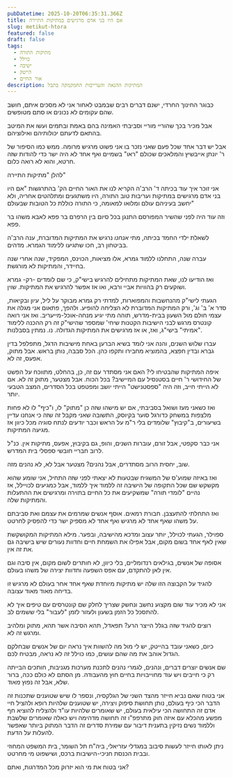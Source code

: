 ```yaml
---
pubDatetime: 2025-10-20T06:35:31.366Z
title: אם היו בני אדם מרגישים במתיקות התיירה
slug: metikut-htora
featured: false
draft: false
tags:
  - מתיקות התורה
  - כוילל
  - ישיבה
  - הייטק
  - אור החיים
description: המתיקות ההנאה והערייבות החמקמקה בתבל
---
```



כבוגר החינוך החרדי, ישנם דברים רבים שבמבט לאחור אני לא מסכים איתם, חושב שהם עקומים לא נכונים או סתם מטופשים.

אבל מכיר בכך שהוריי מוריי וסביבתי האמינה בהם באמת ובתמים ועשו את המיטב בהתאם לדעתם יכולותיהם ואילוציהם.

אבל יש דבר אחד שכל פעם שאני נזכר בו אני פשוט מרגיש מרומה.
ממש כמו הסיפור של ר' יונתן אייבשיץ והמלאכים שכולם "ראו" בשמיים ואף אחד לא היה ישר כדי להודות שזה חרטא, והוא לא רואה כלום.

להלן "מתיקות התיירה"

אני זוכר איך עוד בכיתה ד' הרב'ה הקריא לנו את האור החיים הק' בהתרגשות
"אם היו בני אדם מרגישים במתיקות ועריבות טוב התורה, היו משתגעים ומתלהטים אחריה, ולא יחשב בעיניהם עולם ומלואו למאומה, כי התורה כוללת כל הטובות שבעולם"

וזה עוד היה לפני שהשיר המפורסם התנגן בכל סיום בין הרפרם בר פפא לאבא משהו בר פפא.

לשאלת ילדי החמד בכיתה, מתי *אנחנו* נרגיש את המתיקות המדוברת, ענה הרב'ה בביטחון רב, חכו שתגיעו ללימוד הגמרא. מדהים.

עברה שנה, התחלנו ללמוד גמרא, אלו מציאות, הכוינס, המפקיד, שנה אחרי שנה בחיידר, והמתיקות לא מורגשת.

ואז הודיעו לנו, שאת המתיקות מתחילים להרגיש בישי"ק, כי שם לומדים -רק- גמרא ושוקעים רק בהוויות אביי ורבא, ואו אז אפשר להרגיש את המתיקות. שוין.

הגעתי לישי"ק מהנחשבות והמפוארות, למדתי רק גמרא מבוקר על ליל, עיון ובקיאות, סדר א' ב' וג', ורק המתיקות המדוברת לא הצליחה להופיע. ולהפך, פתאום אני מגלה את עצמי חולם מול השעון בבית-מדרש, תוהה מתי יגיע מנחה-אוכל-מייעריב.
ואז אני רואה קונטרס מרגש לבני הישיבות הקטנות שיחי' שמספר שהישי"ק זה רק ההכנה ללימוד "אמיתי" בישי"ג, ואז, או אז מרגישים את המתיקות הגדולה. נו. נמתין בסבלנות.

עברו שלוש השנים, והנה אני לומד בשיא הברען באחת מישיבות הדגל, מתפלפל בדין גברא ובדין חפצא, בהמוציא מחבירו ותקפו כהן. הכל סבבה, נותן בראש. אבל מתוק, אפעס, זה לא.

איפה המתיקות שהבטיחו לי? האם אני מסתדר עם זה, כן, בהחלט, מתווכח על הפשט של החידושי ר' חיים בסטנסיל עם המיישיב? בכל הכוח.
אבל מצטער, מתוק זה לא.
אם לא הייתי חייב, וזה היה "ספסטנישט" הייתי יושב ומפטפט בכל הסדרים, המצב הטבעי יותר.

ואז כשאני מעז ושואל בסביבתי, אם יש מישהו שזה כן "מתוק" לו, ו"כיף" לו לא פחות מלצפות במשחק כדורגל סוער בקיוסק, התשובה שאני מקבל זה שזה כי אנחנו עדיין בשיעורים, ב"קיבוץ" שלומדים בלי ר"מ על הראש וכבר יודעים לנתח סוגיה מכל כיוון אז מגיעה המתיקות.

אני כבר סקפטי, אבל זורם, עוברות השנים, והופ, גם בקיבוץ, אפעס, מתיקות אין. כנ"ל לרוב חבריי חובשי ספסלי בית המדרש.

שוב, יחסית הרוב מסתדרים, אבל נהנים? מצטער אבל לא, לא נהנים מזה.

ואז באיזה שמוע'ס של המשגיח שבטעות לא יצאתי לפני שזה התחיל, אני שומע שהוא מקשקש שם שכל התקופה של הישיבה זה ללמוד איך ללמוד, אבל כמגיעים לכויילל, אז נהיים "לומדי תורה" שמשקיעים את כל החיים בתוירה ומרגישים את ההתעלות והמתיקות שלה.

ואז התחלתי להתעצבן. חבורת רמאים. אוסף אנשים שמרמים את עצמם ואת סביבתם על משהו שאף אחד לא מרגיש ואף אחד לא מספיק ישר כדי להפסיק לחרטט.

ספוילר, הגעתי לכוילל, יותר עצוב ומדכא מהישיבה, ובפער. מילא המתיקות המקושקשת שאין לאף אחד בשום מקום, אבל אפילו את השמחת חיים וחדוות נעורים שיש בישיבה גם את זה אין.

אסופה של אנשים, בגילאים רנדומליים, בלי כיוון, לא חותרים לשום מקום, אין סיבה וגם אין לאן להתקדם, עם אפס השפעה וחדוות יצירה של משהו בעולם.

להגיד על הקבוצה הזו שלה יש מתיקות מיוחדת שאף אחד אחר בעולם לא מרגיש זו בדיחה מאוד מאוד עצובה.

אני לא מכיר עוד שום מקצוע נחשב ונחשק שצריך לחלק שם קונטרסים עם טיפים איך לא להתסכל כל הזמן בשעון ולעזור לזמן "לעבור" בלי ששמים לב.

רוצים להגיד שזה בגלל הייצר הרע? תפאדל, תהא הסיבה אשר תהא, מתוק ומלהיב ומרגש זה לא.

כיום, כשאני עובד בהייטק, יש לי מול מה להשוות איך נראה יום של אנשים שבחלקם הגדול אוהב את מה שהם עושים, כמו כוילל זה לא נראה, מבטיח לכם.

שם אנשים יוצרים דברים, ונהנים, לגמרי נהנים לתכנת מערכות מגניבות, חותכים הבייתה רק כי חייבים ויש עוד מחוייבויות בחיים חוץ מהעבודה. מן הסתם לא כולם ככה, ברור שלא, אבל זה נפוץ *מאוד*.

אני בטוח שאם נביא חייזר מהצד השני של הגלקסיה, ונספר לו שיש שטוענים שתכנות זה הדבר הכי כיף בעולם, נותן תחושת סיפוק ויצירה, יש שטוענים שלהיות רופא ולהציל חיי אדם זה התחושה הכי עילאית בעולם, יש שאומרים שלהיות עו"ד ולהצליח להוציא חף מפשע מהכלא עם איזה חוק מתרפפ"ו זה תחושה מדהימה ויש כאלה שאומרים שלשבת וללמוד נשים נזיקין בתענית דיבור עם שמירת סדרים זה הדבר המתוק ביותר שאפשר להעלות על הדעת.

ניתן לאותו חייזר לעשות סיבוב במגדלי עזריאלי, ביה"ח תל השומר, בית המשפט המחוזי ובבית הכנסת חניכי-הישיבות ברכס, ושישפוט מי מחרטט.

אני בטוח את מי הוא יזרוק מכל המדרגות, ואתם?